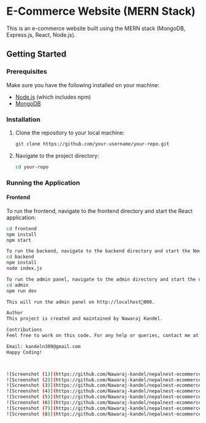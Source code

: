 # E-Commerce Website (MERN Stack)

This is an e-commerce website built using the MERN stack (MongoDB, Express.js, React, Node.js).

## Getting Started

### Prerequisites

Make sure you have the following installed on your machine:

- [Node.js](https://nodejs.org/) (which includes npm)
- [MongoDB](https://www.mongodb.com/)

### Installation

1. Clone the repository to your local machine:
    ```bash
    git clone https://github.com/your-username/your-repo.git
    ```
2. Navigate to the project directory:
    ```bash
    cd your-repo
    ```

### Running the Application

#### Frontend

To run the frontend, navigate to the frontend directory and start the React application:

```bash
cd frontend
npm install
npm start

To run the backend, navigate to the backend directory and start the Node.js server:
cd backend
npm install
node index.js

To run the admin panel, navigate to the admin directory and start the development server:
cd admin
npm run dev

This will run the admin panel on http://localhost🔢000.

Author
This project is created and maintained by Nawaraj Kandel.

Contributions
Feel free to work on this code. For any help or queries, contact me at:

Email: kandeln309@gmail.com
Happy Coding!



![Screenshot (1)](https://github.com/Nawaraj-kandel/nepalnest-ecommerce-website/assets/130199753/76b5ea43-7e23-4d18-b5cf-a9fd1fe0d18f)
![Screenshot (2)](https://github.com/Nawaraj-kandel/nepalnest-ecommerce-website/assets/130199753/a1890b60-5c40-4530-a5ca-a308a6c9b161)
![Screenshot (3)](https://github.com/Nawaraj-kandel/nepalnest-ecommerce-website/assets/130199753/4bd85ed6-0619-46f1-977e-e6863ee74085)
![Screenshot (4)](https://github.com/Nawaraj-kandel/nepalnest-ecommerce-website/assets/130199753/87301702-6cc8-40b0-aeaa-3d95510cf314)
![Screenshot (5)](https://github.com/Nawaraj-kandel/nepalnest-ecommerce-website/assets/130199753/33cab5e2-a4ed-464e-b591-997ec339ca93)
![Screenshot (6)](https://github.com/Nawaraj-kandel/nepalnest-ecommerce-website/assets/130199753/24c7bd48-2ebb-4665-a265-26c8dc4d2821)
![Screenshot (7)](https://github.com/Nawaraj-kandel/nepalnest-ecommerce-website/assets/130199753/080e2c48-5bd5-4f96-92d6-8591997f9faf)
![Screenshot (8)](https://github.com/Nawaraj-kandel/nepalnest-ecommerce-website/assets/130199753/51c0c7cc-84cc-4d15-b7c1-1bc6639566e4)
